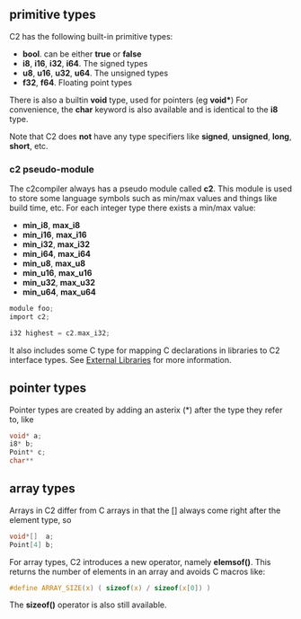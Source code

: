 
## primitive types

C2 has the following built-in primitive types:

* __bool__. can be either __true__ or __false__
* __i8__, __i16__, __i32__, __i64__. The signed types
* __u8__, __u16__, __u32__, __u64__. The unsigned types
* __f32__, __f64__. Floating point types

There is also a  builtin __void__ type, used for pointers (eg __void*__)
For convenience, the __char__ keyword is also available and is identical to the __i8__ type.

Note that C2 does __not__ have any type specifiers like __signed__, __unsigned__, __long__, __short__, etc.

### c2 pseudo-module ###
The c2compiler always has a pseudo module called __c2__. This module is used to
store some language symbols such as min/max values and things like build time, etc.
For each integer type there exists a min/max value:

* __min_i8__, __max_i8__
* __min_i16__, __max_i16__
* __min_i32__, __max_i32__
* __min_i64__, __max_i64__
* __min_u8__, __max_u8__
* __min_u16__, __max_u16__
* __min_u32__, __max_u32__
* __min_u64__, __max_u64__

```c
module foo;
import c2;

i32 highest = c2.max_i32;
```

It also includes some C type for mapping C declarations in libraries to C2 interface types.
See [External Libraries](../build_system/libraries/) for more information.

## pointer types

Pointer types are created by adding an asterix (*) after the type they refer to, like

```c
void* a;
i8* b;
Point* c;
char**
```

## array types

Arrays in C2 differ from C arrays in that the [] always come right after the element type, so

```c
void*[]  a;
Point[4] b;
```

For array types, C2 introduces a new operator, namely __elemsof()__. This returns the number
of elements in an array and avoids C macros like:
```c
#define ARRAY_SIZE(x) ( sizeof(x) / sizeof(x[0]) )
```
The __sizeof()__ operator is also still available.

